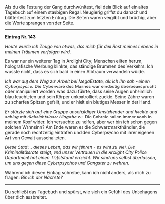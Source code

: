 Als du die Festung der Gang durchwühltest, fiel dein Blick auf ein altes Tagebuch auf einem staubigen Regal. Neugierig griffst du danach und blättertest zum letzten Eintrag. Die Seiten waren vergilbt und brüchig, aber die Worte sprangen von der Seite.

---

**Eintrag Nr. 143**

_Heute wurde ich Zeuge von etwas, das mich für den Rest meines Lebens in meinen Träumen verfolgen wird._

Es war nur ein weiterer Tag in Arclight City; Menschen eilten herum, holografische Werbung blinkte, das ständige Brummen des Verkehrs. Ich wusste nicht, dass es sich bald in einen Albtraum verwandeln würde.

_Ich war auf dem Weg zur Arbeit bei MegaEstate, als ich ihn sah - einen Cyberpsycho._ Die Cyberware des Mannes war eindeutig überbeansprucht oder manipuliert worden, was dazu führte, dass seine Augen unheimlich blau leuchteten und sein Körper unkontrolliert zuckte. Seine Zähne waren zu scharfen Spitzen gefeilt, und er hielt ein blutiges Messer in der Hand.

_Er stürzte sich auf eine Gruppe unschuldiger Umstehender und hackte und schlug mit rücksichtsloser Hingabe zu._ Die Schreie hallen immer noch in meinem Kopf wider. Ich versuchte zu helfen, aber wer bin ich schon gegen solchen Wahnsinn? Am Ende waren es die Schwarzmarkthändler, die gerade noch rechtzeitig eintrafen und den Cyberpsycho mit ihrer eigenen Art von Gewalt ausschalteten.

_Diese Stadt... dieses Leben, das wir führen - es wird zu viel. Die Kriminalitätsrate steigt, und unser Vertrauen in die Arclight City Police Department hat einen Tiefststand erreicht. Wir sind uns selbst überlassen, um uns gegen diese Cyberpsychos und Gangster zu wehren._

Während ich diesen Eintrag schreibe, kann ich nicht anders, als mich zu fragen: _Bin ich der Nächste?_

---

Du schließt das Tagebuch und spürst, wie sich ein Gefühl des Unbehagens über dich ausbreitet.
